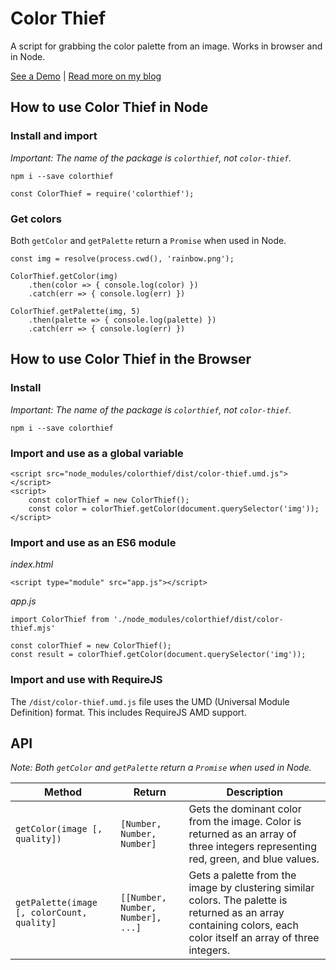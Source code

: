 
# Color Thief

A script for grabbing the color palette from an image. Works in browser and in Node.

[See a Demo](http://lokeshdhakar.com/projects/color-thief) | [Read more on my blog](http://lokeshdhakar.com/color-thief)


## How to use Color Thief in Node

### Install and import
_Important: The name of the package is `colorthief`, not `color-thief`._
```
npm i --save colorthief
```
```
const ColorThief = require('colorthief');
```

### Get colors
Both `getColor` and `getPalette` return a `Promise` when used in Node.

```
const img = resolve(process.cwd(), 'rainbow.png');

ColorThief.getColor(img)
    .then(color => { console.log(color) })
    .catch(err => { console.log(err) })

ColorThief.getPalette(img, 5)
    .then(palette => { console.log(palette) })
    .catch(err => { console.log(err) })
 ```

## How to use Color Thief in the Browser


### Install

_Important: The name of the package is `colorthief`, not `color-thief`._
```
npm i --save colorthief
```

### Import and use as a global variable

```
<script src="node_modules/colorthief/dist/color-thief.umd.js"></script>
<script>
    const colorThief = new ColorThief();
    const color = colorThief.getColor(document.querySelector('img'));
</script>
```

### Import and use as an ES6 module
_index.html_
```
<script type="module" src="app.js"></script>
```
_app.js_
```
import ColorThief from './node_modules/colorthief/dist/color-thief.mjs'

const colorThief = new ColorThief();
const result = colorThief.getColor(document.querySelector('img'));
```

### Import and use with RequireJS

The `/dist/color-thief.umd.js` file uses the UMD (Universal Module Definition) format. This includes RequireJS AMD support.

## API

_Note: Both `getColor` and `getPalette` return a `Promise` when used in Node._

| Method | Return | Description |
| --- | --- | --- |
| `getColor(image [, quality])` | `[Number, Number, Number]` | Gets the dominant color from the image. Color is returned as an array of three integers representing red, green, and blue values. |
| `getPalette(image [, colorCount, quality]` | `[[Number, Number, Number], ...]` | Gets a palette from the image by clustering similar colors. The palette is returned as an array containing colors, each color itself an array of three integers. |
